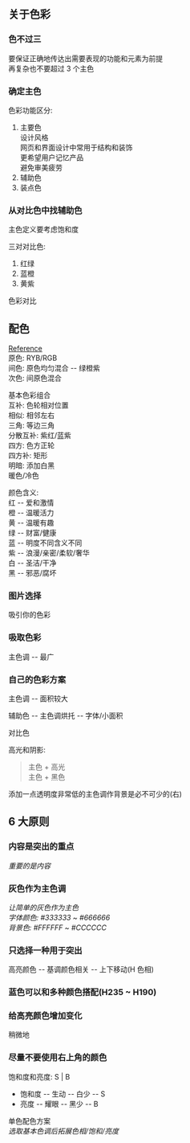 ## 关于色彩  

### 色不过三  
要保证正确地传达出需要表现的功能和元素为前提  
再复杂也不要超过 3 个主色  


### 确定主色  
色彩功能区分:  
1. 主要色  
设计风格  
网页和界面设计中常用于结构和装饰  
更希望用户记忆产品  
避免审美疲劳  
2. 辅助色  
3. 装点色  

### 从对比色中找辅助色  
主色定义要考虑饱和度  

三对对比色:  
1. 红绿  
2. 蓝橙  
3. 黄紫  

色彩对比  


## 配色  
[Reference](http://www.uisdc.com/head-first-color-theory)  
原色: RYB/RGB  
间色: 原色均匀混合 -- 绿橙紫  
次色: 间原色混合  

基本色彩组合  
互补: 色轮相对位置  
相似: 相邻左右  
三角: 等边三角  
分散互补: 紫红/蓝紫  
四方: 色方正轮  
四方补: 矩形  
明暗: 添加白黑  
暖色/冷色  

颜色含义:  
红 -- 爱和激情  
橙 -- 温暖活力  
黄 -- 温暖有趣  
绿 -- 财富/健康  
蓝 -- 明度不同含义不同  
紫 -- 浪漫/亲密/柔软/奢华  
白 -- 圣洁/干净  
黑 -- 邪恶/腐坏  

### 图片选择  
吸引你的色彩  

### 吸取色彩  
主色调 -- 最广  

### 自己的色彩方案
主色调 -- 面积较大  

辅助色 -- 主色调烘托 -- 字体/小面积  

对比色  

高光和阴影:  
> 主色 + 高光  
> 主色 + 黑色  

添加一点透明度非常低的主色调作背景是必不可少的(右)  

## 6 大原则  
### 内容是突出的重点  
*重要的是内容*  
### 灰色作为主色调  
*让简单的灰色作为主色*  
*字体颜色: #333333 ~ #666666*  
*背景色: #FFFFFF ~ #CCCCCC*  
### 只选择一种用于突出  
高亮颜色 -- 基调颜色相关 -- 上下移动(H 色相)  
### 蓝色可以和多种颜色搭配(H235 ~ H190)  

### 给高亮颜色增加变化  
稍微地  

### 尽量不要使用右上角的颜色  
饱和度和亮度: S | B  
* 饱和度 -- 生动 -- 白少 -- S  
* 亮度 -- 耀眼 -- 黑少 -- B  

单色配色方案  
*选取基本色调后拓展色相/饱和/亮度*  











